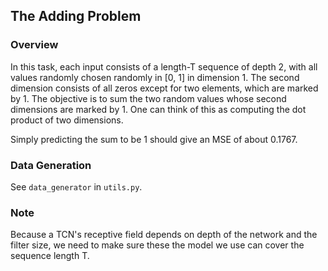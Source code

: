 ## The Adding Problem

### Overview

In this task, each input consists of a length-T sequence of depth 2, with all values randomly
chosen randomly in [0, 1] in dimension 1. The second dimension consists of all zeros except for
two elements, which are marked by 1. The objective is to sum the two random values whose second 
dimensions are marked by 1. One can think of this as computing the dot product of two dimensions.

Simply predicting the sum to be 1 should give an MSE of about 0.1767. 

### Data Generation

See `data_generator` in `utils.py`.

### Note

Because a TCN's receptive field depends on depth of the network and the filter size, we need
to make sure these the model we use can cover the sequence length T. 